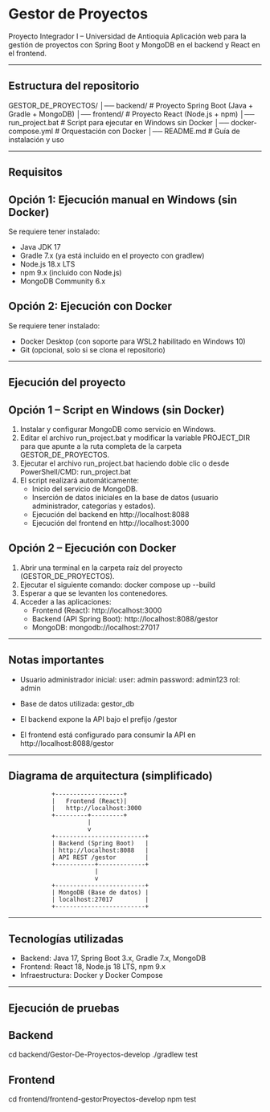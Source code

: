 Gestor de Proyectos
====================

Proyecto Integrador I – Universidad de Antioquia
Aplicación web para la gestión de proyectos con Spring Boot y MongoDB en el backend y React en el frontend.

------------------------------------------------------------------
Estructura del repositorio
------------------------------------------------------------------

GESTOR_DE_PROYECTOS/
│── backend/                     # Proyecto Spring Boot (Java + Gradle + MongoDB)
│── frontend/                    # Proyecto React (Node.js + npm)
│── run_project.bat              # Script para ejecutar en Windows sin Docker
│── docker-compose.yml           # Orquestación con Docker
│── README.md                    # Guía de instalación y uso

------------------------------------------------------------------
Requisitos
------------------------------------------------------------------

Opción 1: Ejecución manual en Windows (sin Docker)
--------------------------------------------------
Se requiere tener instalado:

- Java JDK 17
- Gradle 7.x (ya está incluido en el proyecto con gradlew)
- Node.js 18.x LTS
- npm 9.x (incluido con Node.js)
- MongoDB Community 6.x

Opción 2: Ejecución con Docker
------------------------------
Se requiere tener instalado:

- Docker Desktop (con soporte para WSL2 habilitado en Windows 10)
- Git (opcional, solo si se clona el repositorio)

------------------------------------------------------------------
Ejecución del proyecto
------------------------------------------------------------------

Opción 1 – Script en Windows (sin Docker)
-----------------------------------------
1. Instalar y configurar MongoDB como servicio en Windows.
2. Editar el archivo run_project.bat y modificar la variable PROJECT_DIR para que apunte a la ruta completa de la carpeta GESTOR_DE_PROYECTOS.
3. Ejecutar el archivo run_project.bat haciendo doble clic o desde PowerShell/CMD:
   run_project.bat
4. El script realizará automáticamente:
   - Inicio del servicio de MongoDB.
   - Inserción de datos iniciales en la base de datos (usuario administrador, categorías y estados).
   - Ejecución del backend en http://localhost:8088
   - Ejecución del frontend en http://localhost:3000

Opción 2 – Ejecución con Docker
-------------------------------
1. Abrir una terminal en la carpeta raíz del proyecto (GESTOR_DE_PROYECTOS).
2. Ejecutar el siguiente comando:
   docker compose up --build
3. Esperar a que se levanten los contenedores.
4. Acceder a las aplicaciones:
   - Frontend (React): http://localhost:3000
   - Backend (API Spring Boot): http://localhost:8088/gestor
   - MongoDB: mongodb://localhost:27017

------------------------------------------------------------------
Notas importantes
------------------------------------------------------------------

- Usuario administrador inicial:
  user: admin
  password: admin123
  rol: admin

- Base de datos utilizada: gestor_db
- El backend expone la API bajo el prefijo /gestor
- El frontend está configurado para consumir la API en http://localhost:8088/gestor

------------------------------------------------------------------
Diagrama de arquitectura (simplificado)
------------------------------------------------------------------

                +-------------------+
                |   Frontend (React)|
                |   http://localhost:3000
                +---------+---------+
                          |
                          v
                +-------------------------+
                | Backend (Spring Boot)   |
                | http://localhost:8088   |
                | API REST /gestor        |
                +-----------+-------------+
                            |
                            v
                +-------------------------+
                | MongoDB (Base de datos) |
                | localhost:27017         |
                +-------------------------+

------------------------------------------------------------------
Tecnologías utilizadas
------------------------------------------------------------------

- Backend: Java 17, Spring Boot 3.x, Gradle 7.x, MongoDB
- Frontend: React 18, Node.js 18 LTS, npm 9.x
- Infraestructura: Docker y Docker Compose

------------------------------------------------------------------
Ejecución de pruebas
------------------------------------------------------------------

Backend
-------
cd backend/Gestor-De-Proyectos-develop
./gradlew test

Frontend
--------
cd frontend/frontend-gestorProyectos-develop
npm test

